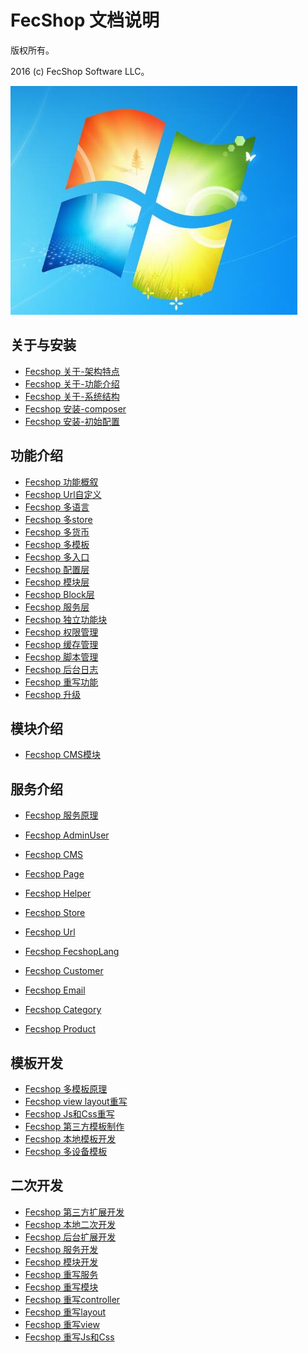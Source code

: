 FecShop 文档说明
===============================

版权所有。

2016 (c) FecShop Software LLC。


![Alt text](./images/img.jpg "images title")


关于与安装
-----

*  [Fecshop 关于-架构特点](fecshop-about-fecshop.md)
*  [Fecshop 关于-功能介绍](fecshop-about-function.md)
*  [Fecshop 关于-系统结构](fecshop-about-system-contruct.md)
*  [Fecshop 安装-composer](fecshop-install.md)
*  [Fecshop 安装-初始配置](fecshop-init-config.md)



功能介绍
--------
*  [Fecshop 功能概叙](fecshop-feature-summary.md)
*  [Fecshop Url自定义](fecshop-feature-url-custom.md)
*  [Fecshop 多语言](fecshop-feature-mutil-languages.md)
*  [Fecshop 多store](fecshop-feature-mutil-stores.md)
*  [Fecshop 多货币](fecshop-feature-mutil-currency.md)
*  [Fecshop 多模板](fecshop-feature-mutil-themes.md)
*  [Fecshop 多入口](fecshop-feature-mutil-entrances.md)
*  [Fecshop 配置层](fecshop-feature-config.md)
*  [Fecshop 模块层](fecshop-feature-modules.md)
*  [Fecshop Block层](fecshop-feature-block.md)
*  [Fecshop 服务层](fecshop-feature-component-services.md)
*  [Fecshop 独立功能块](fecshop-feature-independent-block.md)
*  [Fecshop 权限管理](fecshop-feature-role.md)
*  [Fecshop 缓存管理](fecshop-feature-cache.md)
*  [Fecshop 脚本管理](fecshop-feature-script.md)
*  [Fecshop 后台日志](fecshop-feature-admin-log.md)
*  [Fecshop 重写功能](fecshop-feature-rewrite.md)
*  [Fecshop 升级](fecshop-feature-upgrade.md)




模块介绍
-----
*  [Fecshop CMS模块](fecshop-modules-cms.md)

服务介绍
-----
*  [Fecshop 服务原理](fecshop-services-abc.md)
*  [Fecshop AdminUser](fecshop-services-admin-user.md)
*  [Fecshop CMS](fecshop-services-cms.md)
*  [Fecshop Page](fecshop-services-cms.md)
*  [Fecshop Helper](fecshop-services-helper.md)
*  [Fecshop Store ](fecshop-services-store.md)
*  [Fecshop Url](fecshop-services-url.md)
*  [Fecshop FecshopLang](fecshop-services-fecshoplang.md)

*  [Fecshop Customer](fecshop-services-customer.md)
*  [Fecshop Email](fecshop-services-email.md)
*  [Fecshop Category](fecshop-services-category.md)
*  [Fecshop Product](fecshop-services-product.md)




模板开发
-----
*  [Fecshop 多模板原理](fecshop-feature-mutil-themes.md)
*  [Fecshop view layout重写](fecshop-theme-view-and-layout.md)
*  [Fecshop Js和Css重写](fecshop-theme-js-and-css.md)
*  [Fecshop 第三方模板制作](fecshop-theme-thrid-develop.md)
*  [Fecshop 本地模板开发](fecshop-theme-local-develop.md)
*  [Fecshop 多设备模板](fecshop-theme-mutil-devide.md)



二次开发
-----
*  [Fecshop 第三方扩展开发](fecshop-develop-thrid.md)
*  [Fecshop 本地二次开发](fecshop-develop-local.md)
*  [Fecshop 后台扩展开发](fecshop-develop-admin.md)
*  [Fecshop 服务开发](fecshop-develop-services.md)
*  [Fecshop 模块开发](fecshop-develop-modules.md)
*  [Fecshop 重写服务](fecshop-develop-rewrite-services.md)
*  [Fecshop 重写模块](fecshop-develop-rewrite-modules.md)
*  [Fecshop 重写controller](fecshop-develop-rewrite-controllers.md)
*  [Fecshop 重写layout](fecshop-develop-rewrite-layouts.md)
*  [Fecshop 重写view](fecshop-develop-rewrite-view.md)
*  [Fecshop 重写Js和Css](fecshop-develop-rewrite-js-and-css.md)








